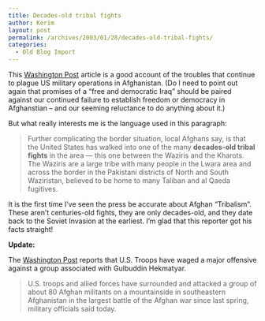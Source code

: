 ```yaml
---
title: Decades-old tribal fights
author: Kerim
layout: post
permalink: /archives/2003/01/28/decades-old-tribal-fights/
categories:
  - Old Blog Import
---
```

This <a href="http://www.washingtonpost.com/ac2/wp-dyn/A40355-2003Jan24?language=printer" onclick="_gaq.push(['_trackEvent', 'outbound-article', 'http://www.washingtonpost.com/ac2/wp-dyn/A40355-2003Jan24?language=printer', 'Washington Post']);" >Washington Post</a> article is a good account of the troubles that continue to plague US military operations in Afghanistan. (Do I need to point out again that promises of a &#8220;free and democratic Iraq&#8221; should be paired against our continued failure to establish freedom or democracy in Afghanstian &#8211; and our seeming reluctance to do anything about it.)

But what really interests me is the language used in this paragraph:


>   Further complicating the border situation, local Afghans say, is that the United States has walked into one of the many <b>decades-old tribal fights</b> in the area &#8212; this one between the Waziris and the Kharots. The Waziris are a large tribe with many people in the Lwara area and across the border in the Pakistani districts of North and South Waziristan, believed to be home to many Taliban and al Qaeda fugitives.


It is the first time I&#8217;ve seen the press be accurate about Afghan &#8220;Tribalism&#8221;. These aren&#8217;t centuries-old fights, they are only decades-old, and they date back to the Soviet Invasion at the earliest. I&#8217;m glad that this reporter got his facts straight!

**Update:**

The <a href="http://www.washingtonpost.com/wp-dyn/articles/A53222-2003Jan28.html" onclick="_gaq.push(['_trackEvent', 'outbound-article', 'http://www.washingtonpost.com/wp-dyn/articles/A53222-2003Jan28.html', 'Washington Post']);" >Washington Post</a> reports that U.S. Troops have waged a major offensive against a group associated with Gulbuddin Hekmatyar.


>   U.S. troops and allied forces have surrounded and attacked a group of about 80 Afghan militants on a mountainside in southeastern Afghanistan in the largest battle of the Afghan war since last spring, military officials said today.


